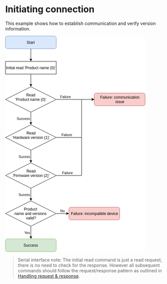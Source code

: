 # Initiating connection

This example shows how to establish communication and verify version information.

![alt text](images/initiate_connection.png "Initiate connection flowchart")

> Serial interface note: The initial read command is just a read request, there is no need to check for the response. However all subsequent commands should follow the request/response pattern as outlined in [Handling request & response](serial?id=handling-request-amp-response).